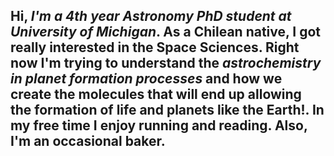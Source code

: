 ## Hi, *I'm a 4th year Astronomy PhD student at University of Michigan*. As a Chilean native, I got really interested in the Space Sciences. Right now I'm trying to understand the _astrochemistry in planet formation processes_ and how we create the molecules that will end up allowing the formation of life and planets like the Earth!. In my free time I enjoy running and reading. Also, I'm an occasional baker.  
